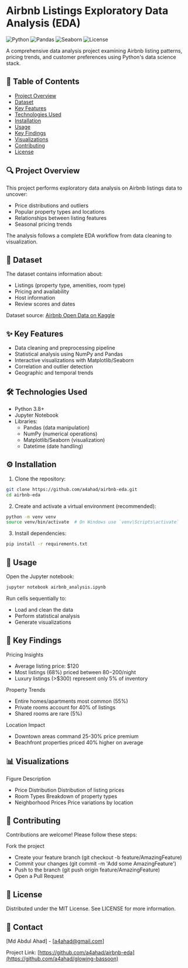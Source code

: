 # Airbnb Listings Exploratory Data Analysis (EDA)

![Python](https://img.shields.io/badge/Python-3.8%2B-blue)
![Pandas](https://img.shields.io/badge/Pandas-1.3.0%2B-orange)
![Seaborn](https://img.shields.io/badge/Seaborn-0.11.0%2B-lightblue)
![License](https://img.shields.io/badge/License-MIT-green)

A comprehensive data analysis project examining Airbnb listing patterns, pricing trends, and customer preferences using Python's data science stack.

## 📌 Table of Contents
- [Project Overview](#-project-overview)
- [Dataset](#-dataset)
- [Key Features](#-key-features)
- [Technologies Used](#-technologies-used)
- [Installation](#-installation)
- [Usage](#-usage)
- [Key Findings](#-key-findings)
- [Visualizations](#-visualizations)
- [Contributing](#-contributing)
- [License](#-license)

## 🔍 Project Overview
This project performs exploratory data analysis on Airbnb listings data to uncover:
- Price distributions and outliers
- Popular property types and locations
- Relationships between listing features
- Seasonal pricing trends

The analysis follows a complete EDA workflow from data cleaning to visualization.

## 📂 Dataset
The dataset contains information about:
- Listings (property type, amenities, room type)
- Pricing and availability
- Host information
- Review scores and dates

Dataset source: [Airbnb Open Data on Kaggle](https://www.kaggle.com/datasets/airbnb-listings)

## ✨ Key Features
- Data cleaning and preprocessing pipeline
- Statistical analysis using NumPy and Pandas
- Interactive visualizations with Matplotlib/Seaborn
- Correlation and outlier detection
- Geographic and temporal trends

## 🛠️ Technologies Used
- Python 3.8+
- Jupyter Notebook
- Libraries:
  - Pandas (data manipulation)
  - NumPy (numerical operations)
  - Matplotlib/Seaborn (visualization)
  - Datetime (date handling)

## ⚙️ Installation
1. Clone the repository:
```bash
git clone https://github.com/a4ahad/airbnb-eda.git
cd airbnb-eda
```
2. Create and activate a virtual environment (recommended):
```bash
python -m venv venv
source venv/bin/activate  # On Windows use `venv\Scripts\activate`
```
3. Install dependencies:
```bash
pip install -r requirements.txt
```
## 🚀 Usage
Open the Jupyter notebook:

```bash
jupyter notebook airbnb_analysis.ipynb
```
Run cells sequentially to:
- Load and clean the data
- Perform statistical analysis
- Generate visualizations

## 🔑 Key Findings
Pricing Insights
- Average listing price: $120
- Most listings (68%) priced between 80−200/night
- Luxury listings (>$300) represent only 5% of inventory

Property Trends
- Entire homes/apartments most common (55%)
- Private rooms account for 40% of listings
- Shared rooms are rare (5%)

Location Impact

- Downtown areas command 25-30% price premium
- Beachfront properties priced 40% higher on average

## 📊 Visualizations
Figure	Description
- Price Distribution	Distribution of listing prices
- Room Types	Breakdown of property types
- Neighborhood Prices	Price variations by location

## 🤝 Contributing
Contributions are welcome! Please follow these steps:

Fork the project
- Create your feature branch (git checkout -b feature/AmazingFeature)
- Commit your changes (git commit -m 'Add some AmazingFeature')
- Push to the branch (git push origin feature/AmazingFeature)
- Open a Pull Request

## 📜 License
Distributed under the MIT License. See LICENSE for more information.

## 📧 Contact
[Md Abdul Ahad] - [a4ahad@gmail.com]

Project Link: [https://github.com/a4ahad/airbnb-eda](https://github.com/a4ahad/glowing-bassoon)
